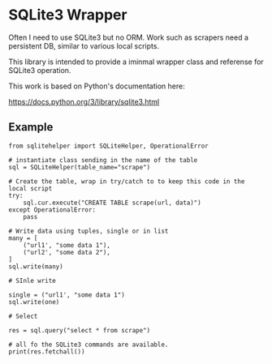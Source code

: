 # SQLite3 Wrapper

Often I need to use SQLite3 but no ORM.  Work such as scrapers need a 
persistent DB, similar to various local scripts.

This library is intended to provide a iminmal wrapper class and referense
for SQLite3 operation.

This work is based on Python's documentation here:

https://docs.python.org/3/library/sqlite3.html

## Example


```
from sqlitehelper import SQLiteHelper, OperationalError

# instantiate class sending in the name of the table
sql = SQLiteHelper(table_name="scrape")

# Create the table, wrap in try/catch to to keep this code in the local script
try:
    sql.cur.execute("CREATE TABLE scrape(url, data)")
except OperationalError:
    pass

# Write data using tuples, single or in list
many = [
    ("url1', "some data 1"),
    ("url2', "some data 2"),
]
sql.write(many)

# SInle write

single = ("url1', "some data 1")
sql.write(one)

# Select

res = sql.query("select * from scrape")

# all fo the SQLite3 commands are available.
print(res.fetchall())  

```
